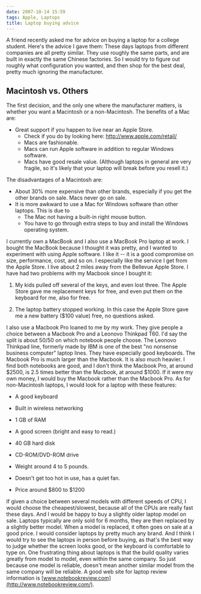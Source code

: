 ```yaml
---
date: 2007-10-14 15:59
tags: Apple, Laptops
title: Laptop buying advice
---
```


A friend recently asked me for advice on buying a laptop for a college
student. Here's the advice I gave them: These days laptops from different
companies are all pretty similar. They use roughly the same parts, and are
built in exactly the same Chinese factories. So I would try to figure out
roughly what configuration you wanted, and then shop for the best deal, pretty
much ignoring the manufacturer.

## Macintosh vs. Others

The first decision, and the only one where the manufacturer matters, is whether
you want a Macintosh or a non-Macintosh. The benefits of a Mac are:

- Great support if you happen to live near an Apple Store.
  - Check if you do by looking here: <http://www.apple.com/retail/>
  - Macs are fashionable.
  - Macs can run Apple software in addition to regular Windows software.
  - Macs have good resale value. (Although laptops in general are very fragile, so it's likely that your
    laptop will break before you resell it.)

The disadvantages of a Macintosh are:

- About 30% more expensive than other brands, especially if you get the other brands on sale. Macs never go on sale.
- It is more awkward to use a Mac for Windows software than other laptops. This is due to
    - The Mac not having a built-in right mouse button.
    - You have to go through extra steps to buy and install the Windows operating system.

I currently own a MacBook and I also use a MacBook Pro laptop at work. I
bought the MacBook because I thought it was pretty, and I wanted to experiment
with using Apple software. I like it -- it is a good compromise on size,
performance, cost, and so on. I especially like the service I get from the
Apple Store. I live about 2 miles away from the Bellevue Apple Store. I have
had two problems with my Macbook since I bought it:

  1. My kids pulled off several of the keys, and even lost three. The Apple Store gave me replacement keys for free, and even put them on the keyboard for me, also for free.

  2. The laptop battery stopped working. In this case the Apple Store gave me a new battery ($100 value) free, no questions asked.

I also use a Macbook Pro loaned to me by my work. They give people a choice
between a Macbook Pro and a Leonovo Thinkpad T60. I'd say the split is about
50/50 on which notebook people choose. The Leonovo Thinkpad line, formerly
made by IBM is one of the best "no nonsense business computer" laptop lines.
They have especially good keyboards. The Macbook Pro is much larger than the
Macbook. It is also much heavier. I find both notebooks are good, and I don't
think the Macbook Pro, at around $2500, is 2.5 times better than the Macbook,
at around $1000. If it were my own money, I would buy the Macbook rather than
the Macbook Pro. As for non-Macintosh laptops, I would look for a laptop with
these features:

  * A good keyboard

  * Built in wireless networking

  * 1 GB of RAM

  * A good screen (bright and easy to read.)

  * 40 GB hard disk

  * CD-ROM/DVD-ROM drive

  * Weight around 4 to 5 pounds.

  * Doesn't get too hot in use, has a quiet fan.

  * Price around $800 to $1200

If given a choice between several models with different speeds of CPU, I would
choose the cheapest/slowest, because all of the CPUs are really fast these
days. And I would be happy to buy a slightly older laptop model on sale.
Laptops typically are only sold for 6 months, they are then replaced by a
slightly better model. When a model is replaced, it often goes on sale at a
good price. I would consider laptops by pretty much any brand. And I think I
would try to see the laptops in person before buying, as that's the best way
to judge whether the screen looks good, or the keyboard is comfortable to type
on. One frustrating thing about laptops is that the build quality varies
greatly from model to model, even within the same company. So just because one
model is reliable, doesn't mean another similar model from the same company
will be reliable. A good web site for laptop review information is
[www.notebookreview.com](http://www.notebookreview.com/).
